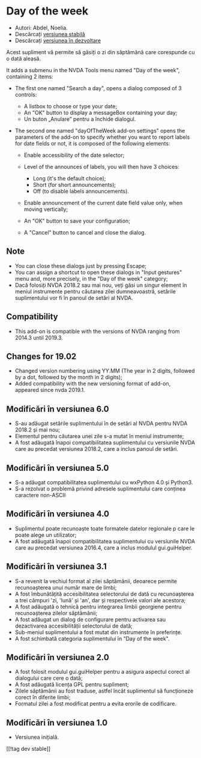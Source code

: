 # Day of the week #

* Autori: Abdel, Noelia.
* Descărcați [versiunea stabilă][1]
* Descărcați [versiunea în dezvoltare][2]

Acest supliment vă permite să găsiți o zi din săptămână care corespunde cu o
dată aleasă.

It adds a submenu in the NVDA Tools menu named "Day of the week", containing
2 items:

* The first one named "Search a day", opens a dialog composed of 3 controls:

    * A listbox to choose or type your date;
    * An "OK" button to display a messageBox containing your day;
    * Un buton „Anulare” pentru a închide dialogul.

* The second one named "dayOfTheWeek add-on settings" opens the parameters
  of the add-on to specify whether you want to report labels for date fields
  or not, it is composed of the following elements:

    * Enable accessibility of the date selector;
    * Level of the announces of labels, you will then have 3 choices:

        * Long (it's the default choice);
        * Short (for short announcements);
        * Off (to disable labels announcements).

    * Enable announcement of the current date field value only, when moving
      vertically;
    * An "OK" button to save your configuration;
    * A "Cancel" button to cancel and close the dialog.

## Note ##

* You can close these dialogs just by pressing Escape;
* You can assign a shortcut to open these dialogs in "Input gestures" menu
  and, more precisely, in the "Day of the week" category;
* Dacă folosiți NVDA 2018.2 sau mai nou, veți găsi un singur element în
  meniul instrumente pentru căutarea zilei dumneavoastră, setările
  suplimentului vor fi în panoul de setări al NVDA.

## Compatibility ##

* This add-on is compatible with the versions of NVDA ranging from 2014.3
  until 2019.3.

## Changes for 19.02 ##

* Changed version numbering using YY.MM (The year in 2 digits, followed by a
  dot, followed by the month in 2 digits);
* Added compatibility with the new versioning format of add-on, appeared
  since nvda 2019.1.

## Modificări în versiunea 6.0 ##

* S-au adăugat setările suplimentului în de setări al NVDA pentru NVDA
  2018.2 și mai nou;
* Elementul pentru căutarea unei zile s-a mutat în meniul instrumente;
* A fost adăugată înapoi compatibilitatea suplimentului cu versiunile NVDA
  care au precedat versiunea 2018.2, care a inclus panoul de setări.

## Modificări în versiunea 5.0 ##

* S-a adăugat compatibilitatea suplimentului cu wxPython 4.0 și Python3.
* S-a rezolvat o problemă privind adresele suplimentului care conținea
  caractere non-ASCII

## Modificări în versiunea 4.0 ##

* Suplimentul poate recunoaște toate formatele datelor regionale p care le
  poate alege un utilizator;
* A fost adăugată înapoi compatibilitatea suplimentului cu versiunile NVDA
  care au precedat versiunea 2016.4, care a inclus modulul gui.guiHelper.

## Modificări în versiunea 3.1 ##

* S-a revenit la vechiul format al zilei săptămânii, deoarece permite
  recunoașterea unui număr mare de limbi;
* A fost îmbunătățită accesibilitatea selectorului de dată cu recunoașterea
  a trei câmpuri 'zi, 'lună' și 'an', dar și respectivele valori ale
  acestora;
* A fost adăugată o tehnică pentru integrarea limbii georgiene pentru
  recunoașterea zilelor săptămânii;
* A fost adăugat un dialog de configurare pentru activarea sau dezactivarea
  accesibilității selectorului de dată;
* Sub-meniul suplimentului a fost mutat din instrumente în preferințe.
* A fost schimbată categoria suplimentului în "Day of the week".

## Modificări în versiunea 2.0 ##

* A fost folosit modulul gui.guiHelper pentru a asigura aspectul corect al
  dialogului care cere o dată;
* A fost adăugată licența GPL pentru supliment;
* Zilele săptămânii au fost traduse, astfel încât suplimentul să funcționeze
  corect în diferite limbi;
* Formatul zilei a fost modificat pentru a evita erorile de codificare.

## Modificări în versiunea 1.0 ##

* Versiunea inițială.

[[!tag dev stable]]

[1]: https://addons.nvda-project.org/files/get.php?file=dw

[2]: https://addons.nvda-project.org/files/get.php?file=dw-dev
